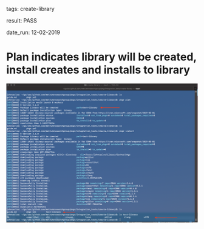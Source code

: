 tags: create-library

result: PASS

date_run: 12-02-2019

# Plan indicates library will be created, install creates and installs to library
![output](output.png)

